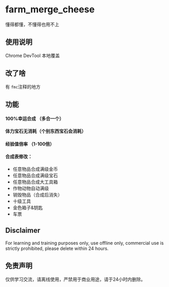 
# farm_merge_cheese
懂得都懂，不懂得也用不上
## 使用说明
Chrome DevTool 本地覆盖
## 改了啥
有 ```fmc```注释的地方
## 功能

#### 100%幸运合成 （多合一个）
#### 体力宝石无消耗（个别东西宝石会消耗）
#### 经验值倍率 （1-100倍）
#### 合成表修改：
- 任意物品合成满级金币
- 任意物品合成满级宝石
- 任意物品合成大工具箱
- 作物动物自动满级
- 销毁物品（合成后消失）
- 十级工具
- 金色箱子&钥匙
- 车票

## Disclaimer
For learning and training purposes only, use offline only, commercial use is strictly prohibited, please delete within 24 hours.
## 免责声明
仅供学习交流，请离线使用，严禁用于商业用途，请于24小时内删除。
